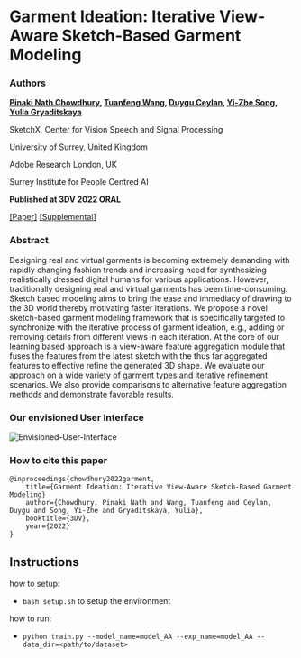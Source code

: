 # Garment Ideation: Iterative View-Aware Sketch-Based Garment Modeling

### **Authors**

**[Pinaki Nath Chowdhury](https://pinakinathc.me), [Tuanfeng Wang](https://tuanfeng.github.io/), [Duygu Ceylan](https://www.duygu-ceylan.com/), [Yi-Zhe Song](https://scholar.google.co.uk/citations?user=irZFP_AAAAAJ&hl=en), [Yulia Gryaditskaya](https://yulia.gryaditskaya.com/)**


SketchX, Center for Vision Speech and Signal Processing

University of Surrey, United Kingdom

Adobe Research London, UK

Surrey Institute for People Centred AI

**Published at 3DV 2022 ORAL**

[[Paper]](http://www.pinakinathc.me/assets/papers/3DV_2022.pdf) [[Supplemental]](http://www.pinakinathc.me/assets/papers/3DV_2022_supp.pdf)


### **Abstract**
Designing real and virtual garments is becoming extremely demanding with rapidly changing fashion trends and increasing need for synthesizing realistically dressed digital humans for various applications. However, traditionally designing real and virtual garments has been time-consuming. Sketch based modeling aims to bring the ease and immediacy of drawing to the 3D world thereby motivating faster iterations. We propose a novel sketch-based garment modeling framework that is specifically targeted to synchronize with the iterative process of garment ideation, e.g., adding or removing details from different views in each iteration. At the core of our learning based approach is a view-aware feature aggregation module that fuses the features from the latest sketch with the thus far aggregated features to effective refine the generated 3D shape. We evaluate our approach on a wide variety of garment types and iterative refinement scenarios. We also provide comparisons to alternative feature aggregation methods and demonstrate favorable results. 


### **Our envisioned User Interface**
![Envisioned-User-Interface](http://www.pinakinathc.me/assets/images/3DV22-teaser.png)

### **How to cite this paper**
```
@inproceedings{chowdhury2022garment,
    title={Garment Ideation: Iterative View-Aware Sketch-Based Garment Modeling}
    author={Chowdhury, Pinaki Nath and Wang, Tuanfeng and Ceylan, Duygu and Song, Yi-Zhe and Gryaditskaya, Yulia},
    booktitle={3DV},
    year={2022}
}
```

## Instructions

how to setup:

- `bash setup.sh` to setup the environment

how to run:

- `python train.py --model_name=model_AA --exp_name=model_AA --data_dir=<path/to/dataset>`
